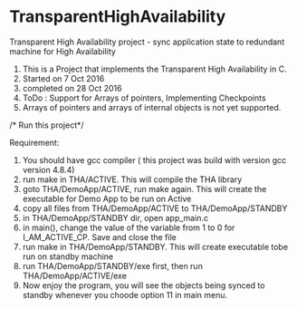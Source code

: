 # TransparentHighAvailability
Transparent High Availability project - sync application state to redundant machine for High Availability 

1. This is a Project that implements the Transparent High Availability in C.
2. Started on 7 Oct 2016
3. completed on 28 Oct 2016
4. ToDo : Support for Arrays of pointers, Implementing Checkpoints
5. Arrays of pointers and arrays of internal objects is not yet supported.


/* Run this project*/

Requirement:

1. You should have gcc compiler ( this project was build with version gcc version 4.8.4)
2. run make in THA/ACTIVE. This will compile the THA library
3. goto THA/DemoApp/ACTIVE, run make again. This will create the executable for Demo App to be run on Active
4. copy all files from THA/DemoApp/ACTIVE to THA/DemoApp/STANDBY
5. in THA/DemoApp/STANDBY dir, open app_main.c
6. in main(), change the value of the variable from 1 to 0 for I_AM_ACTIVE_CP. Save and close the file
7. run make in THA/DemoApp/STANDBY. This will create executable tobe run on standby machine
8. run THA/DemoApp/STANDBY/exe first, then run THA/DemoApp/ACTIVE/exe
9. Now enjoy the program, you will see the objects being synced to standby whenever you choode option 11 in main menu.
